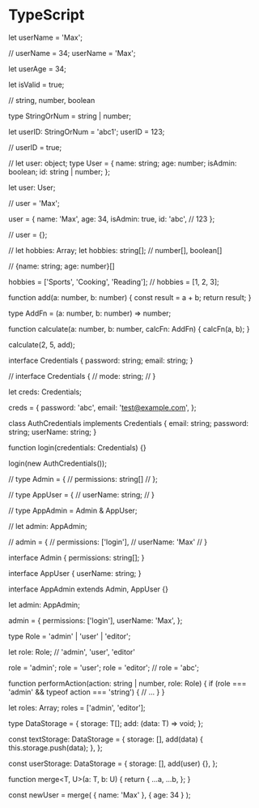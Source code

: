 ﻿# TypeScript
let userName = 'Max';

// userName = 34;
userName = 'Max';

let userAge = 34;

let isValid = true;

// string, number, boolean

type StringOrNum = string | number;

let userID: StringOrNum = 'abc1';
userID = 123;

// userID = true;

// let user: object;
type User = {
  name: string;
  age: number;
  isAdmin: boolean;
  id: string | number;
};

let user: User;

// user = 'Max';

user = {
  name: 'Max',
  age: 34,
  isAdmin: true,
  id: 'abc', // 123
};

// user = {};

// let hobbies: Array<string>;
let hobbies: string[]; // number[], boolean[]

// {name: string; age: number}[]

hobbies = ['Sports', 'Cooking', 'Reading'];
// hobbies = [1, 2, 3];

function add(a: number, b: number) {
  const result = a + b;
  return result;
}

type AddFn = (a: number, b: number) => number;

function calculate(a: number, b: number, calcFn: AddFn) {
  calcFn(a, b);
}

calculate(2, 5, add);

interface Credentials {
  password: string;
  email: string;
}

// interface Credentials {
//   mode: string;
// }

let creds: Credentials;

creds = {
  password: 'abc',
  email: 'test@example.com',
};

class AuthCredentials implements Credentials {
  email: string;
  password: string;
  userName: string;
}

function login(credentials: Credentials) {}

login(new AuthCredentials());

// type Admin = {
//   permissions: string[]
// };

// type AppUser = {
//   userName: string;
// }

// type AppAdmin = Admin & AppUser;

// let admin: AppAdmin;

// admin = {
//   permissions: ['login'],
//   userName: 'Max'
// }

interface Admin {
  permissions: string[];
}

interface AppUser {
  userName: string;
}

interface AppAdmin extends Admin, AppUser {}

let admin: AppAdmin;

admin = {
  permissions: ['login'],
  userName: 'Max',
};

type Role = 'admin' | 'user' | 'editor';

let role: Role; // 'admin', 'user', 'editor'

role = 'admin';
role = 'user';
role = 'editor';
// role = 'abc';

function performAction(action: string | number, role: Role) {
  if (role === 'admin' && typeof action === 'string') {
    // ...
  }
}

let roles: Array<Role>;
roles = ['admin', 'editor'];

type DataStorage<T> = {
  storage: T[];
  add: (data: T) => void;
};

const textStorage: DataStorage<string> = {
  storage: [],
  add(data) {
    this.storage.push(data);
  },
};

const userStorage: DataStorage<User> = {
  storage: [],
  add(user) {},
};

function merge<T, U>(a: T, b: U) {
  return {
    ...a,
    ...b,
  };
}

const newUser = merge(
  { name: 'Max' },
  { age: 34 }
);
